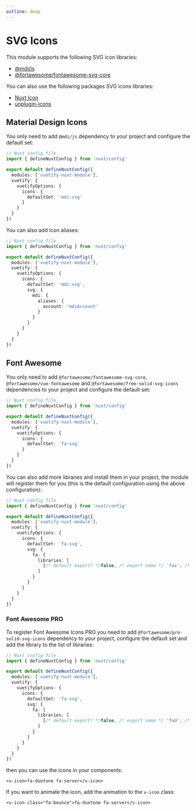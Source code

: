 ```yaml
---
outline: deep
---
```


# SVG Icons

This module supports the following SVG icon libraries:
- [@mdi/js](https://www.npmjs.com/package/@mdi/js)
- [@fortawesome/fontawesome-svg-core](https://www.npmjs.com/package/@fortawesome/fontawesome-svg-core)

You can also use the following packages SVG icons libraries:
- [Nuxt Icon](https://github.com/nuxt-modules/icon)
- [unplugin-icons](https://github.com/antfu/unplugin-icons)

## Material Design Icons

You only need to add `@mdi/js` dependency to your project and configure the default set:
```ts
// Nuxt config file
import { defineNuxtConfig } from 'nuxt/config'

export default defineNuxtConfig({
  modules: ['vuetify-nuxt-module'],
  vuetify: {
    vuetifyOptions: {
      icons: {
        defaultSet: 'mdi-svg'
      }
    }
  }
})
```

You can also add icon aliases:
```ts
// Nuxt config file
import { defineNuxtConfig } from 'nuxt/config'

export default defineNuxtConfig({
  modules: ['vuetify-nuxt-module'],
  vuetify: {
    vuetifyOptions: {
      icons: {
        defaultSet: 'mdi-svg',
        svg: {
          mdi: {
            aliases: {
              account: 'mdiAccount'
            }
          }
        }
      }
    }
  }
})
```

## Font Awesome

You only need to add `@fortawesome/fontawesome-svg-core`, `@fortawesome/vue-fontawesome` and `@fortawesome/free-solid-svg-icons` dependencies to your project and configure the default set:
```ts
// Nuxt config file
import { defineNuxtConfig } from 'nuxt/config'

export default defineNuxtConfig({
  modules: ['vuetify-nuxt-module'],
  vuetify: {
    vuetifyOptions: {
      icons: {
        defaultSet: 'fa-svg'
      }
    }
  }
})
```

You can also add more libraries and install them in your project, the module will register them for you (this is the default configuration using the above configuration):
```ts
// Nuxt config file
import { defineNuxtConfig } from 'nuxt/config'

export default defineNuxtConfig({
  modules: ['vuetify-nuxt-module'],
  vuetify: {
    vuetifyOptions: {
      icons: {
        defaultSet: 'fa-svg',
        svg: {
          fa: {
            libraries: [
              [/* default export? */false, /* export name */ 'fas', /* library */ '@fortawesome/free-solid-svg-icons']
            ]
          }
        }
      }
    }
  }
})
```

### Font Awesome PRO

To register Font Awesome Icons PRO you need to add `@fortawesome/pro-solid-svg-icons` dependency to your project, configure the default set and add the library to the list of libraries:
```ts
// Nuxt config file
import { defineNuxtConfig } from 'nuxt/config'

export default defineNuxtConfig({
  modules: ['vuetify-nuxt-module'],
  vuetify: {
    vuetifyOptions: {
      icons: {
        defaultSet: 'fa-svg',
        svg: {
          fa: {
            libraries: [
              [/* default export? */false, /* export name */ 'fad', /* library */ '@fortawesome/pro-duotone-svg-icons']
            ]
          }
        }
      }
    }
  }
})
```

then you can use the icons in your components:
```vue
<v-icon>fa-duotone fa-server</v-icon>
```

If you want to animate the icon, add the animation to the `v-icon` class:
```vue
<v-icon class="fa-bounce">fa-duotone fa-server</v-icon>
```
